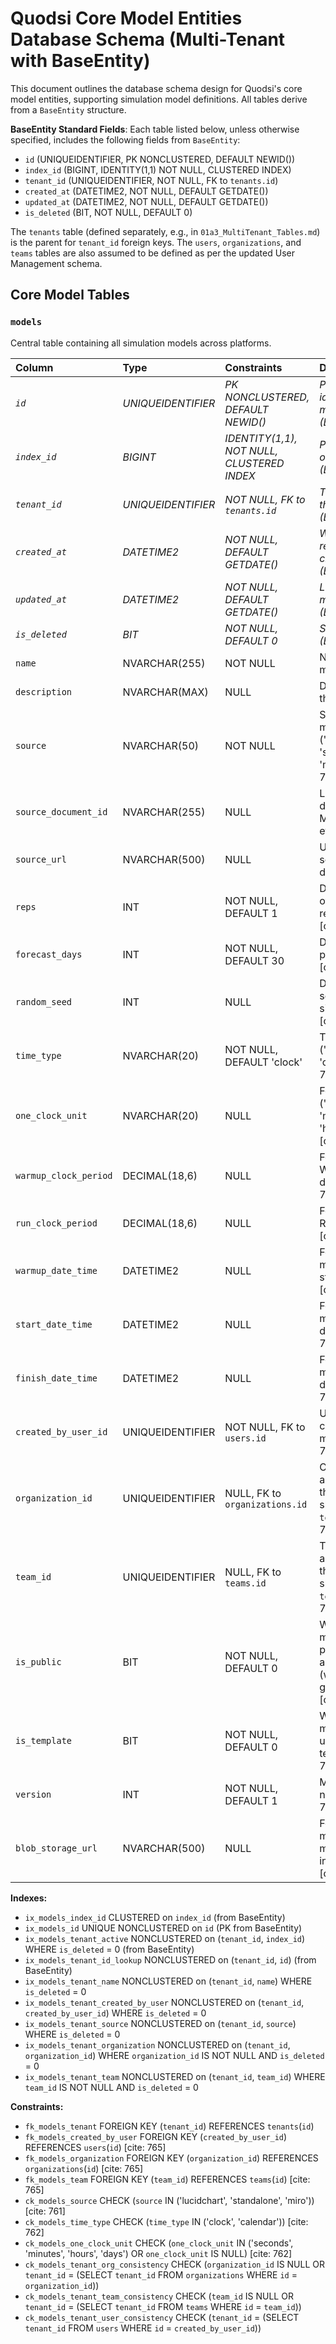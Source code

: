 # Quodsi Core Model Entities Database Schema (Multi-Tenant with BaseEntity)

This document outlines the database schema design for Quodsi's core model entities, supporting simulation model definitions. All tables derive from a `BaseEntity` structure.

**BaseEntity Standard Fields**:
Each table listed below, unless otherwise specified, includes the following fields from `BaseEntity`:
* `id` (UNIQUEIDENTIFIER, PK NONCLUSTERED, DEFAULT NEWID())
* `index_id` (BIGINT, IDENTITY(1,1) NOT NULL, CLUSTERED INDEX)
* `tenant_id` (UNIQUEIDENTIFIER, NOT NULL, FK to `tenants.id`)
* `created_at` (DATETIME2, NOT NULL, DEFAULT GETDATE())
* `updated_at` (DATETIME2, NOT NULL, DEFAULT GETDATE())
* `is_deleted` (BIT, NOT NULL, DEFAULT 0)

The `tenants` table (defined separately, e.g., in `01a3_MultiTenant_Tables.md`) is the parent for `tenant_id` foreign keys. The `users`, `organizations`, and `teams` tables are also assumed to be defined as per the updated User Management schema.

## Core Model Tables

### `models`
Central table containing all simulation models across platforms.

| Column                 | Type              | Constraints                               | Description                                                     |
| :--------------------- | :---------------- | :---------------------------------------- | :-------------------------------------------------------------- |
| *`id`* | *UNIQUEIDENTIFIER*| *PK NONCLUSTERED, DEFAULT NEWID()* | *Primary identifier for the model (BaseEntity)* |
| *`index_id`* | *BIGINT* | *IDENTITY(1,1), NOT NULL, CLUSTERED INDEX*| *Physical ordering key (BaseEntity)* |
| *`tenant_id`* | *UNIQUEIDENTIFIER*| *NOT NULL, FK to `tenants.id`* | *Tenant owning this model (BaseEntity)* |
| *`created_at`* | *DATETIME2* | *NOT NULL, DEFAULT GETDATE()* | *When model record was created (BaseEntity)* |
| *`updated_at`* | *DATETIME2* | *NOT NULL, DEFAULT GETDATE()* | *Last update to model record (BaseEntity)* |
| *`is_deleted`* | *BIT* | *NOT NULL, DEFAULT 0* | *Soft delete flag (BaseEntity)* |
| `name`                 | NVARCHAR(255)     | NOT NULL                                  | Name of the model                                               |
| `description`          | NVARCHAR(MAX)     | NULL                                      | Description of the model                                        |
| `source`               | NVARCHAR(50)      | NOT NULL                                  | Source of the model ('lucidchart', 'standalone', 'miro') [cite: 761]      |
| `source_document_id`   | NVARCHAR(255)     | NULL                                      | LucidChart document ID, MIRO board ID, etc. [cite: 761]                 |
| `source_url`           | NVARCHAR(500)     | NULL                                      | URL to the source document/board                                |
| `reps`                 | INT               | NOT NULL, DEFAULT 1                       | Default number of simulation replications [cite: 761]                       |
| `forecast_days`        | INT               | NOT NULL, DEFAULT 30                      | Default forecast period in days [cite: 761]                                 |
| `random_seed`          | INT               | NULL                                      | Default random seed for simulations [cite: 762]                             |
| `time_type`            | NVARCHAR(20)      | NOT NULL, DEFAULT 'clock'                 | Time mode ('clock', 'calendar') [cite: 762]                                 |
| `one_clock_unit`       | NVARCHAR(20)      | NULL                                      | For clock mode: ('seconds', 'minutes', 'hours', 'days') [cite: 762]   |
| `warmup_clock_period`  | DECIMAL(18,6)     | NULL                                      | For clock mode: Warmup duration [cite: 762]                                 |
| `run_clock_period`     | DECIMAL(18,6)     | NULL                                      | For clock mode: Run duration [cite: 762]                                    |
| `warmup_date_time`     | DATETIME2         | NULL                                      | For calendar mode: Warmup start date/time [cite: 763]                   |
| `start_date_time`      | DATETIME2         | NULL                                      | For calendar mode: Run start date/time [cite: 763]                      |
| `finish_date_time`     | DATETIME2         | NULL                                      | For calendar mode: Run finish date/time [cite: 763]                     |
| `created_by_user_id`   | UNIQUEIDENTIFIER  | NOT NULL, FK to `users.id`                | User who created the model [cite: 763]                                      |
| `organization_id`      | UNIQUEIDENTIFIER  | NULL, FK to `organizations.id`            | Organization associated with the model (must share `tenant_id`) [cite: 763] |
| `team_id`              | UNIQUEIDENTIFIER  | NULL, FK to `teams.id`                    | Team associated with the model (must share `tenant_id`) [cite: 763]         |
| `is_public`            | BIT               | NOT NULL, DEFAULT 0                       | Whether the model is publicly accessible (within tenant or globally, TBD) [cite: 764] |
| `is_template`          | BIT               | NOT NULL, DEFAULT 0                       | Whether the model can be used as a template [cite: 764]                     |
| `version`              | INT               | NOT NULL, DEFAULT 1                       | Model version number [cite: 765]                                            |
| `blob_storage_url`     | NVARCHAR(500)     | NULL                                      | For legacy models: URL to model definition in blob storage [cite: 765]    |

**Indexes:**
* `ix_models_index_id` CLUSTERED on `index_id` (from BaseEntity)
* `ix_models_id` UNIQUE NONCLUSTERED on `id` (PK from BaseEntity)
* `ix_models_tenant_active` NONCLUSTERED on (`tenant_id`, `index_id`) WHERE `is_deleted` = 0 (from BaseEntity)
* `ix_models_tenant_id_lookup` NONCLUSTERED on (`tenant_id`, `id`) (from BaseEntity)
* `ix_models_tenant_name` NONCLUSTERED on (`tenant_id`, `name`) WHERE `is_deleted` = 0
* `ix_models_tenant_created_by_user` NONCLUSTERED on (`tenant_id`, `created_by_user_id`) WHERE `is_deleted` = 0
* `ix_models_tenant_source` NONCLUSTERED on (`tenant_id`, `source`) WHERE `is_deleted` = 0
* `ix_models_tenant_organization` NONCLUSTERED on (`tenant_id`, `organization_id`) WHERE `organization_id` IS NOT NULL AND `is_deleted` = 0
* `ix_models_tenant_team` NONCLUSTERED on (`tenant_id`, `team_id`) WHERE `team_id` IS NOT NULL AND `is_deleted` = 0

**Constraints:**
* `fk_models_tenant` FOREIGN KEY (`tenant_id`) REFERENCES `tenants`(`id`)
* `fk_models_created_by_user` FOREIGN KEY (`created_by_user_id`) REFERENCES `users`(`id`) [cite: 765]
* `fk_models_organization` FOREIGN KEY (`organization_id`) REFERENCES `organizations`(`id`) [cite: 765]
* `fk_models_team` FOREIGN KEY (`team_id`) REFERENCES `teams`(`id`) [cite: 765]
* `ck_models_source` CHECK (`source` IN ('lucidchart', 'standalone', 'miro')) [cite: 761]
* `ck_models_time_type` CHECK (`time_type` IN ('clock', 'calendar')) [cite: 762]
* `ck_models_one_clock_unit` CHECK (`one_clock_unit` IN ('seconds', 'minutes', 'hours', 'days') OR `one_clock_unit` IS NULL) [cite: 762]
* `ck_models_tenant_org_consistency` CHECK (`organization_id` IS NULL OR `tenant_id` = (SELECT `tenant_id` FROM `organizations` WHERE `id` = `organization_id`))
* `ck_models_tenant_team_consistency` CHECK (`team_id` IS NULL OR `tenant_id` = (SELECT `tenant_id` FROM `teams` WHERE `id` = `team_id`))
* `ck_models_tenant_user_consistency` CHECK (`tenant_id` = (SELECT `tenant_id` FROM `users` WHERE `id` = `created_by_user_id`))